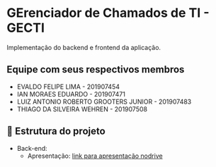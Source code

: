 # GErenciador de Chamados de TI - GECTI

Implementação do backend e frontend da aplicação.

## Equipe com seus respectivos membros

- EVALDO FELIPE LIMA - 201907454
- IAN MORAES EDUARDO - 201907471
- LUIZ ANTONIO ROBERTO GROOTERS JUNIOR - 201907483
- THIAGO DA SILVEIRA WEHREN - 201907508

## :runner: Estrutura do projeto

- Back-end:
  - Apresentação: [link para apresentação nodrive](https://drive.google.com/file/d/1R0prqjnZUy29XFmHm291om1oSYWPyuEZ/view?usp=sharing)
